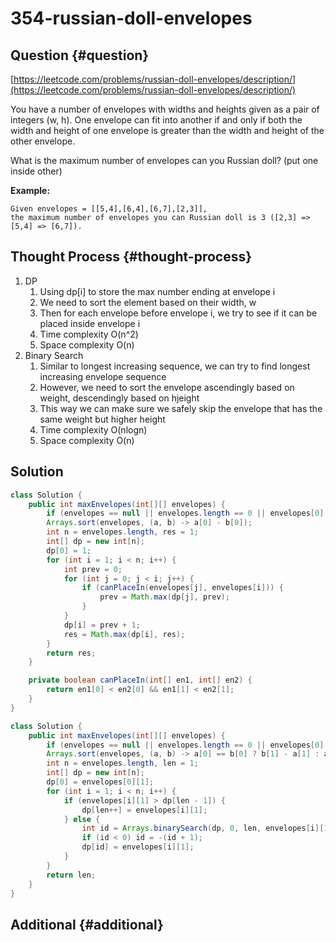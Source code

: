 # 354-russian-doll-envelopes

## Question {#question}

[https://leetcode.com/problems/russian-doll-envelopes/description/](https://leetcode.com/problems/russian-doll-envelopes/description/)

You have a number of envelopes with widths and heights given as a pair of integers \(w, h\). One envelope can fit into another if and only if both the width and height of one envelope is greater than the width and height of the other envelope.

What is the maximum number of envelopes can you Russian doll? \(put one inside other\)

**Example:**

```text
Given envelopes = [[5,4],[6,4],[6,7],[2,3]],
the maximum number of envelopes you can Russian doll is 3 ([2,3] => [5,4] => [6,7]).
```

## Thought Process {#thought-process}

1. DP
   1. Using dp\[i\] to store the max number ending at envelope i
   2. We need to sort the element based on their width, w
   3. Then for each envelope before envelope i, we try to see if it can be placed inside envelope i
   4. Time complexity O\(n^2\)
   5. Space complexity O\(n\)
2. Binary Search
   1. Similar to longest increasing sequence, we can try to find longest increasing envelope sequence
   2. However, we need to sort the envelope ascendingly based on weight, descendingly based on hjeight
   3. This way we can make sure we safely skip the envelope that has the same weight but higher height
   4. Time complexity O\(nlogn\)
   5. Space complexity O\(n\)

## Solution

```java
class Solution {
    public int maxEnvelopes(int[][] envelopes) {
        if (envelopes == null || envelopes.length == 0 || envelopes[0] == null || envelopes[0].length != 2) return 0;
        Arrays.sort(envelopes, (a, b) -> a[0] - b[0]);
        int n = envelopes.length, res = 1;
        int[] dp = new int[n];
        dp[0] = 1;
        for (int i = 1; i < n; i++) {
            int prev = 0;
            for (int j = 0; j < i; j++) {
                if (canPlaceIn(envelopes[j], envelopes[i])) {
                    prev = Math.max(dp[j], prev);
                }
            }
            dp[i] = prev + 1;
            res = Math.max(dp[i], res);
        }
        return res;
    }

    private boolean canPlaceIn(int[] en1, int[] en2) {
        return en1[0] < en2[0] && en1[1] < en2[1];
    }
}
```

```java
class Solution {
    public int maxEnvelopes(int[][] envelopes) {
        if (envelopes == null || envelopes.length == 0 || envelopes[0] == null || envelopes[0].length != 2) return 0;
        Arrays.sort(envelopes, (a, b) -> a[0] == b[0] ? b[1] - a[1] : a[0] - b[0]);
        int n = envelopes.length, len = 1;
        int[] dp = new int[n];
        dp[0] = envelopes[0][1];
        for (int i = 1; i < n; i++) {
            if (envelopes[i][1] > dp[len - 1]) {
                dp[len++] = envelopes[i][1];
            } else {
                int id = Arrays.binarySearch(dp, 0, len, envelopes[i][1]);
                if (id < 0) id = -(id + 1);
                dp[id] = envelopes[i][1];
            }
        }
        return len;
    }
}
```

## Additional {#additional}

